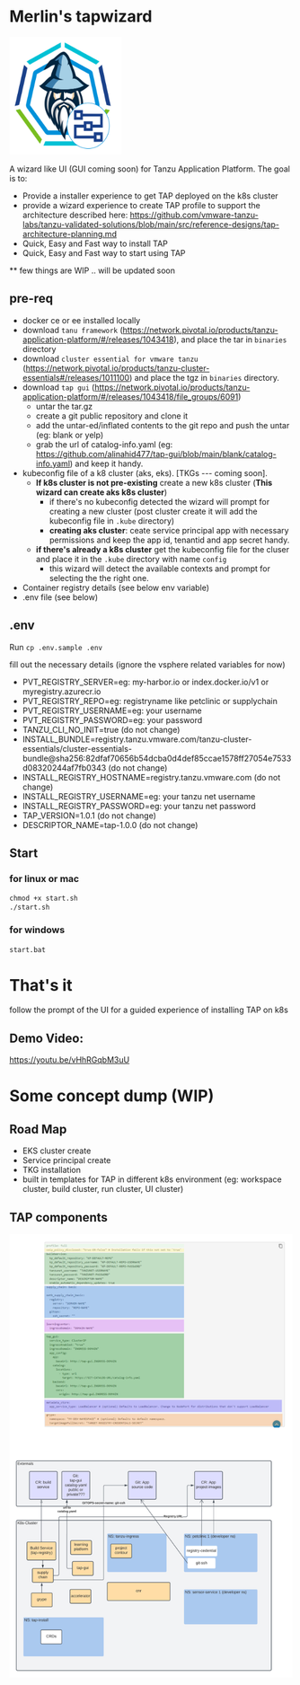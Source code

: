 # Merlin's tapwizard

<img src="images/logo.png" alt="Merlin-TAP" width=200 height=210/>

A wizard like UI (GUI coming soon) for Tanzu Application Platform. The goal is to:
- Provide a installer experience to get TAP deployed on the k8s cluster
- provide a wizard experience to create TAP profile to support the architecture described here: https://github.com/vmware-tanzu-labs/tanzu-validated-solutions/blob/main/src/reference-designs/tap-architecture-planning.md
- Quick, Easy and Fast way to install TAP 
- Quick, Easy and Fast way to start using TAP

** few things are WIP .. will be updated soon

## pre-req
- docker ce or ee installed locally
- download `tanu framework` (https://network.pivotal.io/products/tanzu-application-platform/#/releases/1043418), and place the tar in `binaries` directory
- download `cluster essential for vmware tanzu` (https://network.pivotal.io/products/tanzu-cluster-essentials#/releases/1011100) and place the tgz in `binaries` directory.
- download `tap gui` (https://network.pivotal.io/products/tanzu-application-platform/#/releases/1043418/file_groups/6091) 
    - untar the tar.gz
    - create a git public repository and clone it
    - add the untar-ed/inflated contents to the git repo and push the untar (eg: blank or yelp) 
    - grab the url of catalog-info.yaml (eg: https://github.com/alinahid477/tap-gui/blob/main/blank/catalog-info.yaml) and keep it handy.
- kubeconfig file of a k8 cluster (aks, eks). [TKGs --- coming soon].
    - **If k8s cluster is not pre-existing** create a new k8s cluster (**This wizard can create aks k8s cluster**)
        - if there's no kubeconfig detected the wizard will prompt for creating a new cluster (post cluster create it will add the kubeconfig file in `.kube` directory)
        - **creating aks cluster**: ceate service principal app with necessary permissions and keep the app id, tenantid and app secret handy.
    - **if there's already a k8s cluster** get the kubeconfig file for the cluser and place it in the `.kube` directory with name `config`
        - this wizard will detect the available contexts and prompt for selecting the the right one.
- Container registry details (see below env variable)
- .env file (see below)

## .env
Run `cp .env.sample .env`

fill out the necessary details (ignore the vsphere related variables for now)

- PVT_REGISTRY_SERVER=eg: my-harbor.io or index.docker.io/v1 or myregistry.azurecr.io
- PVT_REGISTRY_REPO=eg: registryname like petclinic or supplychain
- PVT_REGISTRY_USERNAME=eg: your username
- PVT_REGISTRY_PASSWORD=eg: your password
- TANZU_CLI_NO_INIT=true (do not change)
- INSTALL_BUNDLE=registry.tanzu.vmware.com/tanzu-cluster-essentials/cluster-essentials-bundle@sha256:82dfaf70656b54dcba0d4def85ccae1578ff27054e7533d08320244af7fb0343 (do not change)
- INSTALL_REGISTRY_HOSTNAME=registry.tanzu.vmware.com (do not change)
- INSTALL_REGISTRY_USERNAME=eg: your tanzu net username
- INSTALL_REGISTRY_PASSWORD=eg: your tanzu net password
- TAP_VERSION=1.0.1 (do not change)
- DESCRIPTOR_NAME=tap-1.0.0 (do not change)



## Start

### for linux or mac
```
chmod +x start.sh
./start.sh
```

### for windows
```
start.bat
```

# That's it
follow the prompt of the UI for a guided experience of installing TAP on k8s

## Demo Video:
https://youtu.be/vHhRGqbM3uU



# Some concept dump (WIP)

## Road Map
- EKS cluster create
- Service principal create 
- TKG installation
- built in templates for TAP in different k8s environment (eg: workspace cluster, build cluster, run cluster, UI cluster)

## TAP components

<img src="images/tap-whiteboard.png" alt="TAP"/>